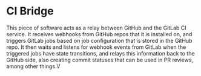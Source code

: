 # CI Bridge

This piece of software acts as a relay between GitHub and the GitLab CI service. It receives webhooks from GitHub repos that it is installed on, and triggers GitLab jobs based on job configuration that is stored in the GitHub repo. It then waits and listens for webhook events from GitLab when the triggered jobs have state transitions, and relays this information back to the GitHub side, also creating commit statuses that can be used in PR reviews, among other things.V
